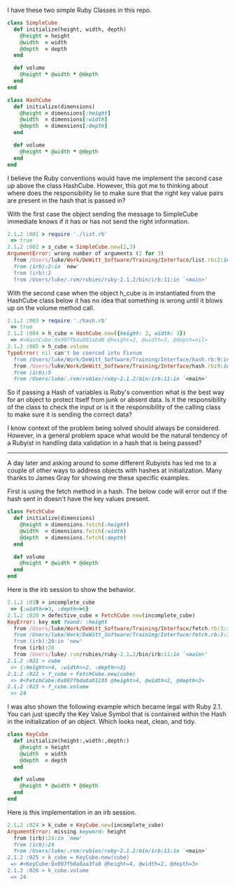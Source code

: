 I have these two simple Ruby Classes in this repo.

``` ruby
class SimpleCube
  def initialize(height, width, depth)
    @height = height
    @width  = width
    @depth  = depth
  end

  def volume
    @height * @width * @depth
  end
end

class HashCube
  def initialize(dimensions)
    @height = dimensions[:height]
    @width  = dimensions[:width]
    @depth  = dimensions[:depth]
  end

  def volume
    @height * @width * @depth
  end
end
```

I believe the Ruby conventions would have me implement the second case up above the class HashCube.  However, this got me to thinking about where does the responsibility lie to make sure that the right key value pairs are present in the hash that is passed in?

With the first case the object sending the message to SimpleCube immediate knows if it has or has not send the right information.

``` ruby
2.1.2 :001 > require './list.rb'
 => true
2.1.2 :002 > s_cube = SimpleCube.new(2,3)
ArgumentError: wrong number of arguments (2 for 3)
  from /Users/luke/Work/DeWitt_Software/Training/Interface/list.rb:2:in `initialize'
  from (irb):2:in `new'
  from (irb):2
  from /Users/luke/.rvm/rubies/ruby-2.1.2/bin/irb:11:in `<main>'
```

With the second case when the object h_cube is in instantiated from the HashCube class below it has no idea that something is wrong until it blows up on the volume method call.

``` ruby
2.1.2 :003 > require './hash.rb'
 => true
2.1.2 :004 > h_cube = HashCube.new({height: 2, width: 3})
 => #<HashCube:0x007fbda901abd0 @height=2, @width=3, @depth=nil>
2.1.2 :005 > h_cube.volume
TypeError: nil can't be coerced into Fixnum
  from /Users/luke/Work/DeWitt_Software/Training/Interface/hash.rb:9:in `*'
  from /Users/luke/Work/DeWitt_Software/Training/Interface/hash.rb:9:in `volume'
  from (irb):5
  from /Users/luke/.rvm/rubies/ruby-2.1.2/bin/irb:11:in `<main>'
```

So if passing a Hash of variables is Ruby's convention what is the best way for an object to protect itself from junk or absent data.  Is it the responsibility of the class to check the input or is it the responsibility of the calling class to make sure it is sending the correct data?

I know context of the problem being solved should always be considered.  However, in a general problem space what would be the natural tendency of a Rubyist in handling data validation in a hash that is being passed?

-----

A day later and asking around to some different Rubyists has led me to a couple of other ways to address objects with hashes at initialization.  Many thanks to James Gray for showing me these specific examples.

First is using the fetch method in a hash.  The below code will error out if the hash sent in doesn't have the key values present.

```ruby
class FetchCube
  def initialize(dimensions)
    @height = dimensions.fetch(:height)
    @width  = dimensions.fetch(:width)
    @depth  = dimensions.fetch(:depth)
  end

  def volume
    @height * @width * @depth
  end
end
```

Here is the irb session to show the behavior.

```ruby
2.1.2 :019 > incomplete_cube
 => {:width=>3, :depth=>6}
2.1.2 :020 > defective_cube = FetchCube.new(incomplete_cube)
KeyError: key not found: :height
  from /Users/luke/Work/DeWitt_Software/Training/Interface/fetch.rb:3:in `fetch'
  from /Users/luke/Work/DeWitt_Software/Training/Interface/fetch.rb:3:in `initialize'
  from (irb):20:in `new'
  from (irb):20
  from /Users/luke/.rvm/rubies/ruby-2.1.2/bin/irb:11:in `<main>'
2.1.2 :021 > cube
 => {:height=>4, :width=>2, :depth=>3}
2.1.2 :022 > f_cube = FetchCube.new(cube)
 => #<FetchCube:0x007fbda8a81188 @height=4, @width=2, @depth=3>
2.1.2 :023 > f_cube.volume
 => 24
```

I was also shown the following example which became legal with Ruby 2.1.  You can just specify the Key Value Symbol that is contained within the Hash in the initialization of an object.  Which looks neat, clean, and tidy.

```ruby
class KeyCube
  def initialize(height:,width:,depth:)
    @height = height
    @width  = width
    @depth  = depth
  end

  def volume
    @height * @width * @depth
  end
end
```

Here is this implementation in an irb session.

```ruby
2.1.2 :024 > k_cube = KeyCube.new(incomplete_cube)
ArgumentError: missing keyword: height
  from (irb):24:in `new'
  from (irb):24
  from /Users/luke/.rvm/rubies/ruby-2.1.2/bin/irb:11:in `<main>'
2.1.2 :025 > k_cube = KeyCube.new(cube)
 => #<KeyCube:0x007fbda8aa3fa8 @height=4, @width=2, @depth=3>
2.1.2 :026 > k_cube.volume
 => 24
```
